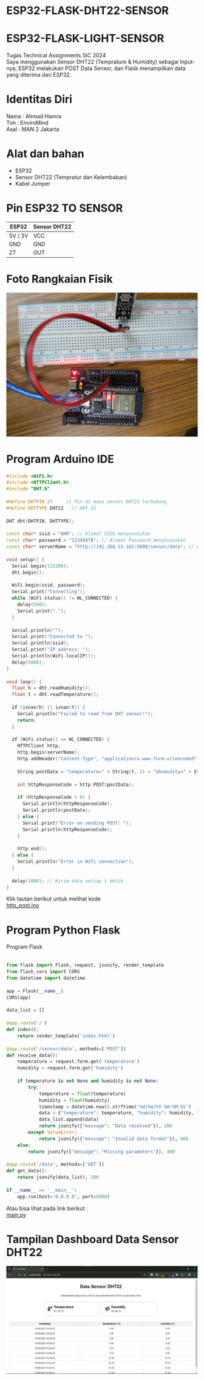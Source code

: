 # ESP32-FLASK-DHT22-SENSOR
# ESP32-FLASK-LIGHT-SENSOR
Tugas Technical Assignments SIC 2024<br>
Saya menggunakan Sensor DHT22 (Temprature & Humidity) sebagai Input-nya, ESP32 melakukan POST Data Sensor, dan Flask menampilkan data yang diterima dari ESP32.

# Identitas Diri
Nama : Ahmad Hamra<br>
Tim  : EnviroMind<br>
Asal : MAN 2 Jakarta<br>

# Alat dan bahan
- ESP32
- Sensor DHT22 (Tempratur dan Kelembaban)
- Kabel Jumper

# Pin ESP32 TO SENSOR
| ESP32 | Sensor DHT22       |
|----------------|------------------|
| 5V / 3V| VCC |
| GND | GND |
| 27 | OUT |
# Foto Rangkaian Fisik
![Gambar Proyek](img/Rangkaian_Fisik.jpg)

# Program Arduino IDE
```c++
#include <WiFi.h>
#include <HTTPClient.h>
#include "DHT.h"

#define DHTPIN 27     // Pin di mana sensor DHT22 terhubung
#define DHTTYPE DHT22   // DHT 22 

DHT dht(DHTPIN, DHTTYPE);

const char* ssid = "AHR"; // Alamat SSID menyesuaikan
const char* password = "12345678"; // Alamat Password menyesuaikan
const char* serverName = "http://192.168.15.162:5000/sensor/data"; // Alamat IP menyesuaikan

void setup() {
  Serial.begin(115200);
  dht.begin();

  WiFi.begin(ssid, password);
  Serial.print("Connecting");
  while (WiFi.status() != WL_CONNECTED) {
    delay(500);
    Serial.print(".");
  }

  Serial.println("");
  Serial.print("Connected to ");
  Serial.println(ssid);
  Serial.print("IP address: ");
  Serial.println(WiFi.localIP());
  delay(5000);
}

void loop() {
  float h = dht.readHumidity();
  float t = dht.readTemperature();

  if (isnan(h) || isnan(t)) {
    Serial.println("Failed to read from DHT sensor!");
    return;
  }

  if (WiFi.status() == WL_CONNECTED) {
    HTTPClient http;
    http.begin(serverName);
    http.addHeader("Content-Type", "application/x-www-form-urlencoded");

    String postData = "temperature=" + String(t, 2) + "&humidity=" + String(h, 2);

    int httpResponseCode = http.POST(postData);

    if (httpResponseCode > 0) {
      Serial.println(httpResponseCode);
      Serial.println(postData);
    } else {
      Serial.print("Error on sending POST: ");
      Serial.println(httpResponseCode);
    }

    http.end();
  } else {
    Serial.println("Error in WiFi connection");
  }

  delay(1000); // Kirim data setiap 1 detik
}
```
Klik tautan berikut untuk melihat kode <br>
[http_post.ino](http_post/http_post.ino)

# Program Python Flask
Program Flask
```python

from flask import Flask, request, jsonify, render_template
from flask_cors import CORS
from datetime import datetime

app = Flask(__name__)
CORS(app)

data_list = []

@app.route('/')
def index():
    return render_template('index.html')

@app.route('/sensor/data', methods=['POST'])
def receive_data():
    temperature = request.form.get('temperature')
    humidity = request.form.get('humidity')

    if temperature is not None and humidity is not None:
        try:
            temperature = float(temperature)
            humidity = float(humidity)
            timestamp = datetime.now().strftime('%d/%m/%Y %H:%M:%S')
            data = {"temperature": temperature, "humidity": humidity, "timestamp": timestamp}
            data_list.append(data)
            return jsonify({"message": "Data received"}), 200
        except ValueError:
            return jsonify({"message": "Invalid data format"}), 400
    else:
        return jsonify({"message": "Missing parameters"}), 400

@app.route('/data', methods=['GET'])
def get_data():
    return jsonify(data_list), 200

if __name__ == '__main__':
    app.run(host='0.0.0.0', port=5000)
```
Atau bisa lihat pada link berikut : <br>
[main.py](main.py)

# Tampilan Dashboard Data Sensor DHT22
![Gambar Proyek](img/Dashboard_Data_Sensor.jpg)

